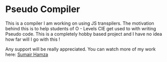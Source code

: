 # Pseudo Compiler
This is a compiler I am working on using JS transpilers. The motivation behind this is to help students of O - Levels CIE get used to with writing Pseudo code. This is a completely hobby based project and I have no idea how far will I go with this ! 

Any support will be really appreciated. 
You can watch more of my work here:
[Sumair Hamza](https://sumairhamza.github.io)